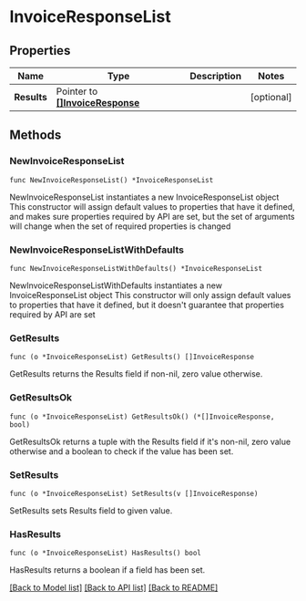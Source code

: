 # InvoiceResponseList

## Properties

Name | Type | Description | Notes
------------ | ------------- | ------------- | -------------
**Results** | Pointer to [**[]InvoiceResponse**](InvoiceResponse.md) |  | [optional] 

## Methods

### NewInvoiceResponseList

`func NewInvoiceResponseList() *InvoiceResponseList`

NewInvoiceResponseList instantiates a new InvoiceResponseList object
This constructor will assign default values to properties that have it defined,
and makes sure properties required by API are set, but the set of arguments
will change when the set of required properties is changed

### NewInvoiceResponseListWithDefaults

`func NewInvoiceResponseListWithDefaults() *InvoiceResponseList`

NewInvoiceResponseListWithDefaults instantiates a new InvoiceResponseList object
This constructor will only assign default values to properties that have it defined,
but it doesn't guarantee that properties required by API are set

### GetResults

`func (o *InvoiceResponseList) GetResults() []InvoiceResponse`

GetResults returns the Results field if non-nil, zero value otherwise.

### GetResultsOk

`func (o *InvoiceResponseList) GetResultsOk() (*[]InvoiceResponse, bool)`

GetResultsOk returns a tuple with the Results field if it's non-nil, zero value otherwise
and a boolean to check if the value has been set.

### SetResults

`func (o *InvoiceResponseList) SetResults(v []InvoiceResponse)`

SetResults sets Results field to given value.

### HasResults

`func (o *InvoiceResponseList) HasResults() bool`

HasResults returns a boolean if a field has been set.


[[Back to Model list]](../README.md#documentation-for-models) [[Back to API list]](../README.md#documentation-for-api-endpoints) [[Back to README]](../README.md)


